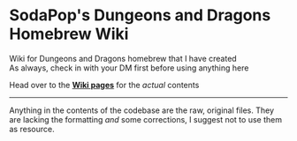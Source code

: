 # **SodaPop's Dungeons and Dragons Homebrew Wiki**
Wiki for Dungeons and Dragons homebrew that I have created  
As always, check in with your DM first before using anything here

Head over to the **[Wiki pages](https://github.com/Red-Pandaaa/sodapop/wiki)** for the _actual_ contents
  
___
  
Anything in the contents of the codebase are the raw, original files. They are lacking the formatting _and_ some corrections, I suggest not to use them as resource.
